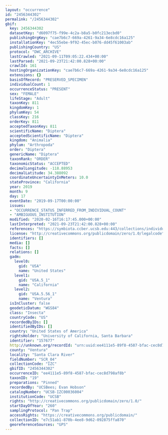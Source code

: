 ```yaml
---
layout: "occurrence"
id: "2456344302"
permalink: "/2456344302"
gbif:
  key: 2456344302
  datasetKey: "d6097f75-f99e-4c2a-b8a5-b0fc213ecbd0"
  publishingOrgKey: "cae7b6c7-669a-4261-9a34-6e8cdc16a125"
  installationKey: "4ec55ebe-9f92-45ec-b076-dd45f61003ab"
  publishingCountry: "US"
  protocol: "DWC_ARCHIVE"
  lastCrawled: "2021-09-11T09:05:22.434+00:00"
  lastParsed: "2021-09-23T21:42:00.828+00:00"
  crawlId: 161
  hostingOrganizationKey: "cae7b6c7-669a-4261-9a34-6e8cdc16a125"
  extensions: {}
  basisOfRecord: "PRESERVED_SPECIMEN"
  individualCount: 1
  occurrenceStatus: "PRESENT"
  sex: "FEMALE"
  lifeStage: "Adult"
  taxonKey: 811
  kingdomKey: 1
  phylumKey: 54
  classKey: 216
  orderKey: 811
  acceptedTaxonKey: 811
  scientificName: "Diptera"
  acceptedScientificName: "Diptera"
  kingdom: "Animalia"
  phylum: "Arthropoda"
  order: "Diptera"
  genericName: "Diptera"
  taxonRank: "ORDER"
  taxonomicStatus: "ACCEPTED"
  decimalLongitude: -118.88953
  decimalLatitude: 34.388092
  coordinateUncertaintyInMeters: 10.0
  stateProvince: "California"
  year: 2019
  month: 9
  day: 17
  eventDate: "2019-09-17T00:00:00"
  issues:
  - "OCCURRENCE_STATUS_INFERRED_FROM_INDIVIDUAL_COUNT"
  - "AMBIGUOUS_INSTITUTION"
  modified: "2020-02-16T16:17:45.000+00:00"
  lastInterpreted: "2021-09-23T21:42:00.828+00:00"
  references: "https://symbiota.ccber.ucsb.edu:443/collections/individual/index.php?occid=157677"
  license: "http://creativecommons.org/publicdomain/zero/1.0/legalcode"
  identifiers: []
  media: []
  facts: []
  relations: []
  gadm:
    level0:
      gid: "USA"
      name: "United States"
    level1:
      gid: "USA.5_1"
      name: "California"
    level2:
      gid: "USA.5.56_1"
      name: "Ventura"
  isInCluster: false
  geodeticDatum: "WGS84"
  class: "Insecta"
  countryCode: "US"
  recordedByIDs: []
  identifiedByIDs: []
  country: "United States of America"
  rightsHolder: "University of California, Santa Barbara"
  identifier: "157677"
  http://unknown.org/recordId: "urn:uuid:ee4111e5-89f8-4587-bfac-cec8d798af8b"
  county: "Ventura"
  locality: "Santa Clara River"
  fieldNumber: "SCR_04"
  collectionCode: "IZC"
  gbifID: "2456344302"
  occurrenceID: "ee4111e5-89f8-4587-bfac-cec8d798af8b"
  taxonID: "19"
  preparations: "Pinned"
  recordedBy: "UCSBees; Evan Hobson"
  catalogNumber: "UCSB-IZC00036004"
  institutionCode: "UCSB"
  rights: "http://creativecommons.org/publicdomain/zero/1.0/"
  startDayOfYear: "260"
  samplingProtocol: "Pan Trap"
  accessRights: "https://creativecommons.org/publicdomain/"
  collectionID: "e7c51ab1-870b-4ee8-9d62-092875ffa870"
  georeferenceSources: "GPS"
---
```

